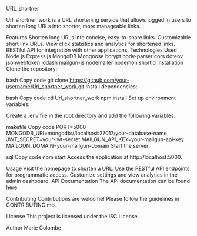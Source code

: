 URL_shortner

Url_shortner_work is a URL shortening service that allows logged in users to shorten long URLs into shorter, more manageable links.

Features
Shorten long URLs into concise, easy-to-share links.
Customizable short link URLs.
View click statistics and analytics for shortened links.
RESTful API for integration with other applications.
Technologies Used
Node.js
Express.js
MongoDB
Mongoose
bcrypt
body-parser
cors
dotenv
jsonwebtoken
lodash
mailgun-js
nodemailer
nodemon
shortid
Installation
Clone the repository:

bash
Copy code
git clone https://github.com/your-username/Url_shortner_work.git
Install dependencies:

bash
Copy code
cd Url_shortner_work
npm install
Set up environment variables:

Create a .env file in the root directory and add the following variables:

makefile
Copy code
PORT=5000
MONGODB_URI=mongodb://localhost:27017/your-database-name
JWT_SECRET=your-jwt-secret
MAILGUN_API_KEY=your-mailgun-api-key
MAILGUN_DOMAIN=your-mailgun-domain
Start the server:

sql
Copy code
npm start
Access the application at http://localhost:5000.

Usage
Visit the homepage to shorten a URL.
Use the RESTful API endpoints for programmatic access.
Customize settings and view analytics in the admin dashboard.
API Documentation
The API documentation can be found here.

Contributing
Contributions are welcome! Please follow the guidelines in CONTRIBUTING.md.

License
This project is licensed under the ISC License.

Author
Marie Colombe

